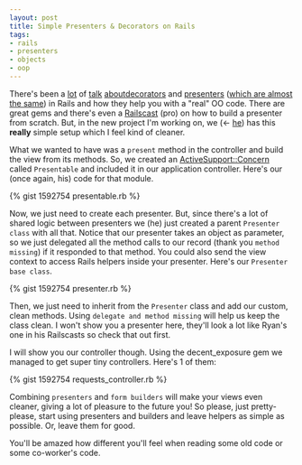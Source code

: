 ```yaml
---
layout: post
title: Simple Presenters & Decorators on Rails
tags:
- rails
- presenters
- objects
- oop
---
```

There's been a [lot](http://blog.steveklabnik.com/posts/2011-09-06-the-secret-to-rails-oo-design) of [talk](http://blog.steveklabnik.com/posts/2011-09-09-better-ruby-presenters) [about](http://avdi.org/devblog/2011/11/15/early-access-beta-of-objects-on-rails-now-available-2/)[decorators](http://robots.thoughtbot.com/post/14825364877/evaluating-alternative-decorator-implementations-in) and [presenters](http://robots.thoughtbot.com/post/13641910701/tidy-views-and-beyond-with-decorators) ([which are almost the same](https://groups.google.com/forum/#!msg/objects-on-rails/htAopf3k_dM/qJMq6QAfMvsJ)) in Rails and how they help you with a "real" OO code. There are great gems and there's even a [Railscast](http://railscasts.com/episodes/287-presenters-from-scratch) (pro) on how to build a presenter from scratch. But, in the new project I'm working on, we (<- [he](https://github.com/febuiles)) has this **really** simple setup which I feel kind of cleaner.

What we wanted to have was a `present` method in the controller and build the view from its methods. So, we created an [ActiveSupport::Concern](http://api.rubyonrails.org/classes/ActiveSupport/Concern.html) called `Presentable` and included it in our application controller. Here's our (once again, his) code for that module.

{% gist 1592754 presentable.rb %}

Now, we just need to create each presenter. But, since there's a lot of shared logic between presenters we (he) just created a parent `Presenter class` with all that. Notice that our presenter takes an object as parameter, so we just delegated all the method calls to our record (thank you `method missing`) if it responded to that method. You could also send the view context to access Rails helpers inside your presenter. Here's our `Presenter base class`.

{% gist 1592754 presenter.rb %}

Then, we just need to inherit from the `Presenter` class and add our custom, clean methods. Using `delegate and method missing` will help us keep the class clean. I won't show you a presenter here, they'll look a lot like Ryan's one in his Railscasts so check that out first.

I will show you our controller though. Using the decent_exposure gem we managed to get super tiny controllers. Here's 1 of them:

{% gist 1592754 requests_controller.rb %}

Combining `presenters` and `form builders` will make your views even cleaner, giving a lot of pleasure to the future you! So please, just pretty-please, start using presenters and builders and leave helpers as simple as possible. Or, leave them for good.

You'll be amazed how different you'll feel when reading some old code or some co-worker's code.
